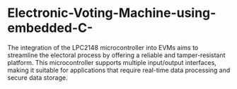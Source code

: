 # Electronic-Voting-Machine-using-embedded-C-
The integration of the LPC2148 microcontroller into EVMs aims to streamline the electoral process by offering a reliable and tamper-resistant platform. This microcontroller supports multiple input/output interfaces, making it suitable for applications that require real-time data processing and secure data storage.

